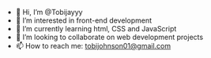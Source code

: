 - 👋 Hi, I’m @Tobijayyy
- 👀 I’m interested in front-end development
- 🌱 I’m currently learning html, CSS and JavaScript
- 💞️ I’m looking to collaborate on web development projects
- 📫 How to reach me: tobijohnson01@gmail.com

<!---
Tobijayyy/Tobijayyy is a ✨ special ✨ repository because its `README.md` (this file) appears on your GitHub profile.
You can click the Preview link to take a look at your changes.
--->
